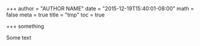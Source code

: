 +++
author = "AUTHOR NAME"
date = "2015-12-19T15:40:01-08:00"
math = false
meta = true
title = "tmp"
toc = true

+++
something 
<!--more-->
Some text
